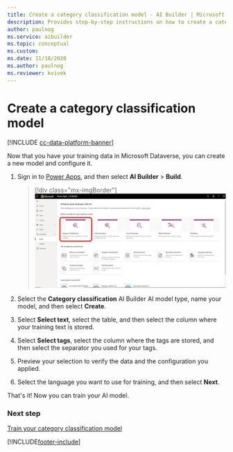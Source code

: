 ```yaml
---
title: Create a category classification model - AI Builder | Microsoft Docs
description: Provides step-by-step instructions on how to create a category classification model
author: paulnog
ms.service: aibuilder
ms.topic: conceptual
ms.custom: 
ms.date: 11/18/2020
ms.author: paulnog
ms.reviewer: kvivek
---
```


# Create a category classification model

[!INCLUDE [cc-data-platform-banner](includes/cc-data-platform-banner.md)]

Now that you have your training data in Microsoft Dataverse, you can create a new model and configure it.

1. Sign in to [Power Apps](https://make.powerapps.com/), and then select **AI Builder** > **Build**.

    > [!div class="mx-imgBorder"]
    > ![Build a category classification model screen](media/build-text-classification-model.png "Build a category classification model screen")

2. Select the **Category classification** AI Builder AI model type, name your model, and then select **Create**.
3. Select **Select text**, select the table, and then select the column where your training text is stored.
4. Select **Select tags**, select the column where the tags are stored, and then select the separator you used for your tags.
5. Preview your selection to verify the data and the configuration you applied.
6. Select the language you want to use for training, and then select **Next**.

That's it! Now you can train your AI model.

### Next step

[Train your category classification model](train-text-classification-model.md)


[!INCLUDE[footer-include](includes/footer-banner.md)]